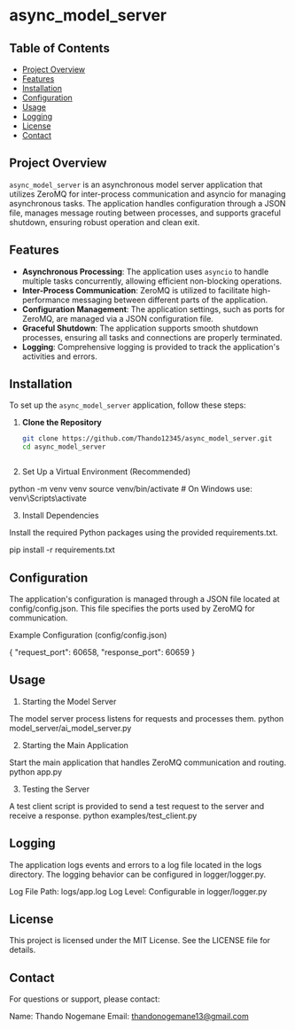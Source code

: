 # async_model_server

## Table of Contents

- [Project Overview](#project-overview)
- [Features](#features)
- [Installation](#installation)
- [Configuration](#configuration)
- [Usage](#usage)
- [Logging](#logging)
- [License](#license)
- [Contact](#contact)

## Project Overview

`async_model_server` is an asynchronous model server application that utilizes ZeroMQ for inter-process communication and asyncio for managing asynchronous tasks. The application handles configuration through a JSON file, manages message routing between processes, and supports graceful shutdown, ensuring robust operation and clean exit.

## Features

- **Asynchronous Processing**: The application uses `asyncio` to handle multiple tasks concurrently, allowing efficient non-blocking operations.
- **Inter-Process Communication**: ZeroMQ is utilized to facilitate high-performance messaging between different parts of the application.
- **Configuration Management**: The application settings, such as ports for ZeroMQ, are managed via a JSON configuration file.
- **Graceful Shutdown**: The application supports smooth shutdown processes, ensuring all tasks and connections are properly terminated.
- **Logging**: Comprehensive logging is provided to track the application's activities and errors.

## Installation

To set up the `async_model_server` application, follow these steps:

1. **Clone the Repository**
   ```bash
   git clone https://github.com/Thando12345/async_model_server.git
   cd async_model_server



2. Set Up a Virtual Environment (Recommended)

python -m venv venv
source venv/bin/activate  # On Windows use: venv\Scripts\activate

3. Install Dependencies

Install the required Python packages using the provided requirements.txt.

pip install -r requirements.txt

## Configuration

The application's configuration is managed through a JSON file located at config/config.json. This file specifies the ports used by ZeroMQ for communication.

Example Configuration (config/config.json)

{
    "request_port": 60658,
    "response_port": 60659
}

## Usage

1. Starting the Model Server

The model server process listens for requests and processes them.
python model_server/ai_model_server.py

2. Starting the Main Application

Start the main application that handles ZeroMQ communication and routing.
python app.py

3. Testing the Server

A test client script is provided to send a test request to the server and receive a response.
python examples/test_client.py


## Logging

The application logs events and errors to a log file located in the logs directory. The logging behavior can be configured in logger/logger.py.

Log File Path: logs/app.log
Log Level: Configurable in logger/logger.py

## License

This project is licensed under the MIT License. See the LICENSE file for details.

## Contact

For questions or support, please contact:

Name: Thando Nogemane
Email: thandonogemane13@gmail.com